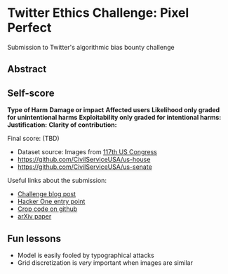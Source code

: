 # Twitter Ethics Challenge: Pixel Perfect
Submission to Twitter's algorithmic bias bounty challenge

## Abstract

## Self-score

**Type of Harm**
**Damage or impact**
**Affected users**
**Likelihood only graded for unintentional harms**
**Exploitability only graded for intentional harms:**
**Justification:**
**Clarity of contribution:**

Final score: (TBD)

+ Dataset source: Images from [117th US Congress](https://www.congress.gov/members?q=%7B%22congress%22%3A%5B%22117%22%5D%7D&pageSize=250&page=1)
+ https://github.com/CivilServiceUSA/us-house
+ https://github.com/CivilServiceUSA/us-senate

Useful links about the submission:
+ [Challenge blog post](https://blog.twitter.com/engineering/en_us/topics/insights/2021/algorithmic-bias-bounty-challenge)
+ [Hacker One entry point](https://hackerone.com/twitter-algorithmic-bias?type=team)
+ [Crop code on github](https://github.com/twitter-research/image-crop-analysis)
+ [arXiv paper](https://arxiv.org/pdf/2105.08667.pdf)

## Fun lessons

+ Model is easily fooled by typographical attacks
+ Grid discretization is _very_ important when images are similar
